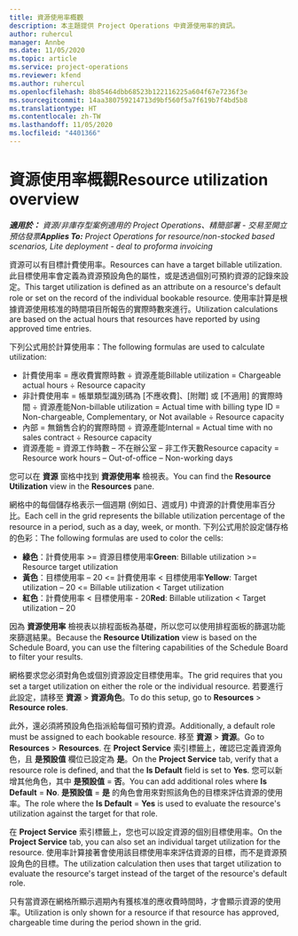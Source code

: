 ```yaml
---
title: 資源使用率概觀
description: 本主題提供 Project Operations 中資源使用率的資訊。
author: ruhercul
manager: Annbe
ms.date: 11/05/2020
ms.topic: article
ms.service: project-operations
ms.reviewer: kfend
ms.author: ruhercul
ms.openlocfilehash: 8b85464dbb68523b122116225a604f67e7236f3e
ms.sourcegitcommit: 14aa380759214713d9bf560f5a7f619b7f4bd5b8
ms.translationtype: HT
ms.contentlocale: zh-TW
ms.lasthandoff: 11/05/2020
ms.locfileid: "4401366"
---
```

# <a name="resource-utilization-overview"></a><span data-ttu-id="2c69e-103">資源使用率概觀</span><span class="sxs-lookup"><span data-stu-id="2c69e-103">Resource utilization overview</span></span>

<span data-ttu-id="2c69e-104">_**適用於：** 資源/非庫存型案例適用的 Project Operations、精簡部署 - 交易至開立預估發票_</span><span class="sxs-lookup"><span data-stu-id="2c69e-104">_**Applies To:** Project Operations for resource/non-stocked based scenarios, Lite deployment - deal to proforma invoicing_</span></span>

<span data-ttu-id="2c69e-105">資源可以有目標計費使用率。</span><span class="sxs-lookup"><span data-stu-id="2c69e-105">Resources can have a target billable utilization.</span></span> <span data-ttu-id="2c69e-106">此目標使用率會定義為資源預設角色的屬性，或是透過個別可預約資源的記錄來設定。</span><span class="sxs-lookup"><span data-stu-id="2c69e-106">This target utilization is defined as an attribute on a resource's default role or set on the record of the individual bookable resource.</span></span> <span data-ttu-id="2c69e-107">使用率計算是根據資源使用核准的時間項目所報告的實際時數來進行。</span><span class="sxs-lookup"><span data-stu-id="2c69e-107">Utilization calculations are based on the actual hours that resources have reported by using approved time entries.</span></span>

<span data-ttu-id="2c69e-108">下列公式用於計算使用率：</span><span class="sxs-lookup"><span data-stu-id="2c69e-108">The following formulas are used to calculate utilization:</span></span>

  - <span data-ttu-id="2c69e-109">計費使用率 = 應收費實際時數 ÷ 資源產能</span><span class="sxs-lookup"><span data-stu-id="2c69e-109">Billable utilization = Chargeable actual hours ÷ Resource capacity</span></span>
  - <span data-ttu-id="2c69e-110">非計費使用率 = 帳單類型識別碼為 [不應收費]、[附贈] 或 [不適用] 的實際時間 ÷ 資源產能</span><span class="sxs-lookup"><span data-stu-id="2c69e-110">Non-billable utilization = Actual time with billing type ID = Non-chargeable, Complementary, or Not available ÷ Resource capacity</span></span>
  - <span data-ttu-id="2c69e-111">內部 = 無銷售合約的實際時間 ÷ 資源產能</span><span class="sxs-lookup"><span data-stu-id="2c69e-111">Internal = Actual time with no sales contract ÷ Resource capacity</span></span>
  - <span data-ttu-id="2c69e-112">資源產能 = 資源工作時數 – 不在辦公室 – 非工作天數</span><span class="sxs-lookup"><span data-stu-id="2c69e-112">Resource capacity = Resource work hours – Out-of-office – Non-working days</span></span>

<span data-ttu-id="2c69e-113">您可以在 **資源** 窗格中找到 **資源使用率** 檢視表。</span><span class="sxs-lookup"><span data-stu-id="2c69e-113">You can find the **Resource Utilization** view in the **Resources** pane.</span></span>

<span data-ttu-id="2c69e-114">網格中的每個儲存格表示一個週期 (例如日、週或月) 中資源的計費使用率百分比。</span><span class="sxs-lookup"><span data-stu-id="2c69e-114">Each cell in the grid represents the billable utilization percentage of the resource in a period, such as a day, week, or month.</span></span> <span data-ttu-id="2c69e-115">下列公式用於設定儲存格的色彩：</span><span class="sxs-lookup"><span data-stu-id="2c69e-115">The following formulas are used to color the cells:</span></span>

  - <span data-ttu-id="2c69e-116">**綠色**：計費使用率 >= 資源目標使用率</span><span class="sxs-lookup"><span data-stu-id="2c69e-116">**Green**: Billable utilization >= Resource target utilization</span></span>
  - <span data-ttu-id="2c69e-117">**黃色**：目標使用率 – 20 <= 計費使用率 < 目標使用率</span><span class="sxs-lookup"><span data-stu-id="2c69e-117">**Yellow**: Target utilization – 20 <= Billable utilization < Target utilization</span></span>
  - <span data-ttu-id="2c69e-118">**紅色**：計費使用率 < 目標使用率 - 20</span><span class="sxs-lookup"><span data-stu-id="2c69e-118">**Red**: Billable utilization < Target utilization – 20</span></span>

<span data-ttu-id="2c69e-119">因為 **資源使用率** 檢視表以排程面板為基礎，所以您可以使用排程面板的篩選功能來篩選結果。</span><span class="sxs-lookup"><span data-stu-id="2c69e-119">Because the **Resource Utilization** view is based on the Schedule Board, you can use the filtering capabilities of the Schedule Board to filter your results.</span></span>

<span data-ttu-id="2c69e-120">網格要求您必須對角色或個別資源設定目標使用率。</span><span class="sxs-lookup"><span data-stu-id="2c69e-120">The grid requires that you set a target utilization on either the role or the individual resource.</span></span> <span data-ttu-id="2c69e-121">若要進行此設定，請移至 **資源** > **資源角色**。</span><span class="sxs-lookup"><span data-stu-id="2c69e-121">To do this setup, go to **Resources** > **Resource roles**.</span></span>

<span data-ttu-id="2c69e-122">此外，還必須將預設角色指派給每個可預約資源。</span><span class="sxs-lookup"><span data-stu-id="2c69e-122">Additionally, a default role must be assigned to each bookable resource.</span></span> <span data-ttu-id="2c69e-123">移至 **資源** > **資源**。</span><span class="sxs-lookup"><span data-stu-id="2c69e-123">Go to **Resources** > **Resources**.</span></span> <span data-ttu-id="2c69e-124">在 **Project Service** 索引標籤上，確認已定義資源角色，且 **是預設值** 欄位已設定為 **是**。</span><span class="sxs-lookup"><span data-stu-id="2c69e-124">On the **Project Service** tab, verify that a resource role is defined, and that the **Is Default** field is set to **Yes**.</span></span> <span data-ttu-id="2c69e-125">您可以新增其他角色，其中 **是預設值** = **否**。</span><span class="sxs-lookup"><span data-stu-id="2c69e-125">You can add additional roles where **Is Default** = **No**.</span></span> <span data-ttu-id="2c69e-126">**是預設值** = **是** 的角色會用來對照該角色的目標來評估資源的使用率。</span><span class="sxs-lookup"><span data-stu-id="2c69e-126">The role where the **Is Default** = **Yes** is used to evaluate the resource's utilization against the target for that role.</span></span>

<span data-ttu-id="2c69e-127">在 **Project Service** 索引標籤上，您也可以設定資源的個別目標使用率。</span><span class="sxs-lookup"><span data-stu-id="2c69e-127">On the **Project Service** tab, you can also set an individual target utilization for the resource.</span></span> <span data-ttu-id="2c69e-128">使用率計算接著會使用該目標使用率來評估資源的目標，而不是資源預設角色的目標。</span><span class="sxs-lookup"><span data-stu-id="2c69e-128">The utilization calculation then uses that target utilization to evaluate the resource's target instead of the target of the resource's default role.</span></span>

<span data-ttu-id="2c69e-129">只有當資源在網格所顯示週期內有獲核准的應收費時間時，才會顯示資源的使用率。</span><span class="sxs-lookup"><span data-stu-id="2c69e-129">Utilization is only shown for a resource if that resource has approved, chargeable time during the period shown in the grid.</span></span>
